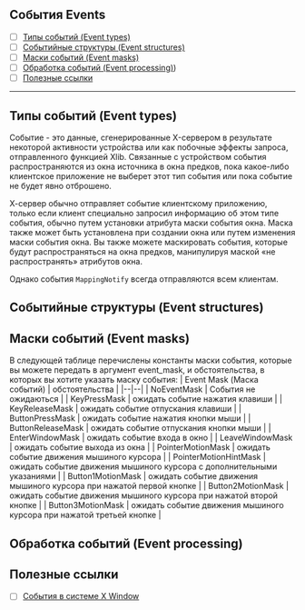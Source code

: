 ## События Events
- [ ] [Типы событий (Event types)](./Events.md#Типы-событий-Event-types)
- [ ] [Событийные структуры (Event structures)](./Events.md#Событийные-структуры-Event-structures)
- [ ] [Маски событий (Event masks)](./Events.md#Маски-событий-Event-masks)
- [ ] [Обработка событий (Event processing)](./Events.md#Обработка-событий-Event-processing))
- [ ] [Полезные ссылки](./Events.md#Полезные-ссылки)
------------
## Типы событий (Event types)

Событие - это данные, сгенерированные X-сервером в результате некоторой активности устройства или как побочные эффекты запроса, отправленного функцией Xlib. Связанные с устройством события распространяются из окна источника в окна предков, пока какое-либо клиентское приложение не выберет этот тип события или пока событие не будет явно отброшено. 

Х-сервер обычно отправляет событие клиентскому приложению, только если клиент специально запросил информацию об этом типе события, обычно путем установки атрибута маски события окна.
Маска также может быть установлена при создании окна или путем изменения маски события окна.
Вы также можете маскировать события, которые будут распространяться на окна предков, манипулируя маской «не распространять» атрибутов окна.

Однако события `MappingNotify` всегда отправляются всем клиентам.

## Событийные структуры (Event structures)


## Маски событий (Event masks)

В следующей таблице перечислены константы маски события, которые вы можете передать в аргумент event_mask, и обстоятельства, в которых вы хотите указать маску события:
| Event Mask (Маска событий) | обстоятельства |
|--|--|
| NoEventMask | События не ожидаються |
| KeyPressMask |				ожидать событие нажатия клавиши |
| KeyReleaseMask |				ожидать событие отпускания клавиши |
| ButtonPressMask |				ожидать событие нажатия кнопки мыши |
| ButtonReleaseMask |			ожидать событие отпускания кнопки мыши |
| EnterWindowMask |				ожидать событие входа в окно |
| LeaveWindowMask |				ожидать событие выхода из окна |
| PointerMotionMask	 |		ожидать событие движения мышиного курсора |
| PointerMotionHintMask |	ожидать событие движения мышиного курсора с дополнительными указаниями |
| Button1MotionMask |	ожидать событие движения мышиного курсора при нажатой первой кнопке |
| Button2MotionMask |	ожидать событие движения мышиного курсора при нажатой второй кнопке |
| Button3MotionMask |	ожидать событие движения мышиного курсора при нажатой третьей кнопке |


## Обработка событий (Event processing)

## Полезные ссылки
- [ ] [События в системе X Window](http://swsys.ru/index.php?page=article&id=328)
